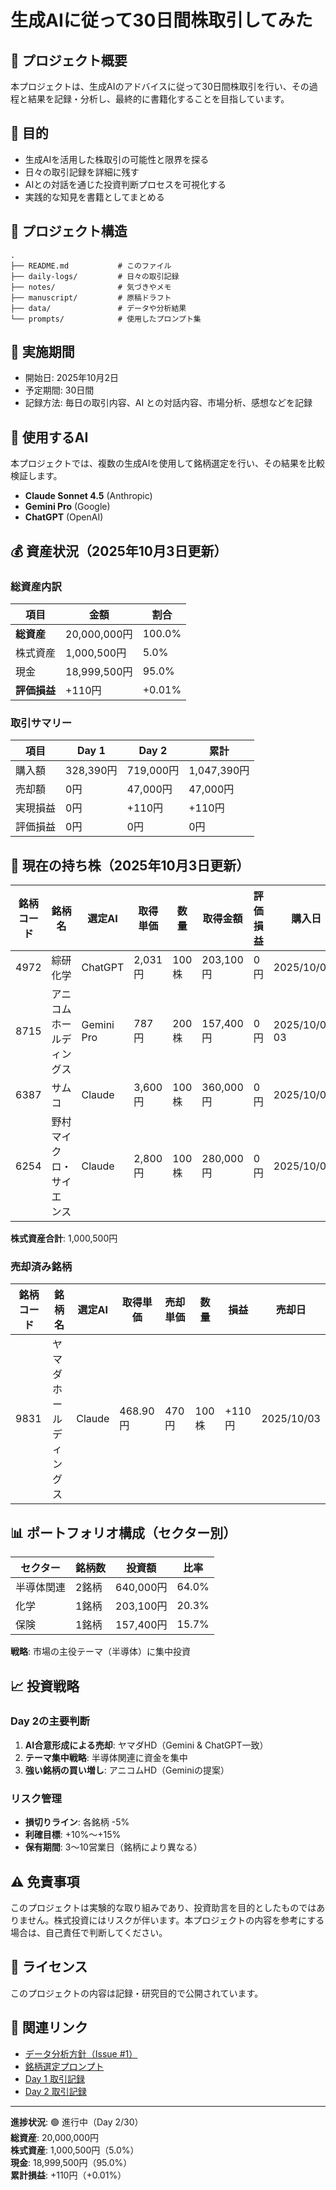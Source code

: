 # 生成AIに従って30日間株取引してみた

## 📖 プロジェクト概要

本プロジェクトは、生成AIのアドバイスに従って30日間株取引を行い、その過程と結果を記録・分析し、最終的に書籍化することを目指しています。

## 🎯 目的

- 生成AIを活用した株取引の可能性と限界を探る
- 日々の取引記録を詳細に残す
- AIとの対話を通じた投資判断プロセスを可視化する
- 実践的な知見を書籍としてまとめる

## 📁 プロジェクト構造

```
.
├── README.md           # このファイル
├── daily-logs/         # 日々の取引記録
├── notes/              # 気づきやメモ
├── manuscript/         # 原稿ドラフト
├── data/               # データや分析結果
└── prompts/            # 使用したプロンプト集
```

## 📅 実施期間

- 開始日: 2025年10月2日
- 予定期間: 30日間
- 記録方法: 毎日の取引内容、AI との対話内容、市場分析、感想などを記録

## 🤖 使用するAI

本プロジェクトでは、複数の生成AIを使用して銘柄選定を行い、その結果を比較検証します。

- **Claude Sonnet 4.5** (Anthropic)
- **Gemini Pro** (Google)
- **ChatGPT** (OpenAI)

## 💰 資産状況（2025年10月3日更新）

### 総資産内訳

| 項目 | 金額 | 割合 |
|------|------|------|
| **総資産** | 20,000,000円 | 100.0% |
| 株式資産 | 1,000,500円 | 5.0% |
| 現金 | 18,999,500円 | 95.0% |
| **評価損益** | +110円 | +0.01% |

### 取引サマリー

| 項目 | Day 1 | Day 2 | 累計 |
|------|-------|-------|------|
| 購入額 | 328,390円 | 719,000円 | 1,047,390円 |
| 売却額 | 0円 | 47,000円 | 47,000円 |
| 実現損益 | 0円 | +110円 | +110円 |
| 評価損益 | 0円 | 0円 | 0円 |

## 💼 現在の持ち株（2025年10月3日更新）

| 銘柄コード | 銘柄名 | 選定AI | 取得単価 | 数量 | 取得金額 | 評価損益 | 購入日 |
|----------|--------|--------|---------|------|---------|---------|--------|
| 4972 | 綜研化学 | ChatGPT | 2,031円 | 100株 | 203,100円 | 0円 | 2025/10/02 |
| 8715 | アニコム ホールディングス | Gemini Pro | 787円 | 200株 | 157,400円 | 0円 | 2025/10/02-03 |
| 6387 | サムコ | Claude | 3,600円 | 100株 | 360,000円 | 0円 | 2025/10/03 |
| 6254 | 野村マイクロ・サイエンス | Claude | 2,800円 | 100株 | 280,000円 | 0円 | 2025/10/03 |

**株式資産合計**: 1,000,500円

### 売却済み銘柄

| 銘柄コード | 銘柄名 | 選定AI | 取得単価 | 売却単価 | 数量 | 損益 | 売却日 |
|----------|--------|--------|---------|---------|------|------|--------|
| 9831 | ヤマダホールディングス | Claude | 468.90円 | 470円 | 100株 | +110円 | 2025/10/03 |

## 📊 ポートフォリオ構成（セクター別）

| セクター | 銘柄数 | 投資額 | 比率 |
|---------|-------|--------|------|
| 半導体関連 | 2銘柄 | 640,000円 | 64.0% |
| 化学 | 1銘柄 | 203,100円 | 20.3% |
| 保険 | 1銘柄 | 157,400円 | 15.7% |

**戦略**: 市場の主役テーマ（半導体）に集中投資

## 📈 投資戦略

### Day 2の主要判断

1. **AI合意形成による売却**: ヤマダHD（Gemini & ChatGPT一致）
2. **テーマ集中戦略**: 半導体関連に資金を集中
3. **強い銘柄の買い増し**: アニコムHD（Geminiの提案）

### リスク管理

- **損切りライン**: 各銘柄 -5%
- **利確目標**: +10%〜+15%
- **保有期間**: 3〜10営業日（銘柄により異なる）

## ⚠️ 免責事項

このプロジェクトは実験的な取り組みであり、投資助言を目的としたものではありません。株式投資にはリスクが伴います。本プロジェクトの内容を参考にする場合は、自己責任で判断してください。

## 📝 ライセンス

このプロジェクトの内容は記録・研究目的で公開されています。

## 🔗 関連リンク

- [データ分析方針（Issue #1）](https://github.com/wwlapaki310/30days-ai-stock-trading/issues/1)
- [銘柄選定プロンプト](./prompts/daily-stock-selection.md)
- [Day 1 取引記録](./daily-logs/day-01.md)
- [Day 2 取引記録](./daily-logs/day-02.md)

---

**進捗状況**: 🟢 進行中（Day 2/30）  
**総資産**: 20,000,000円  
**株式資産**: 1,000,500円（5.0%）  
**現金**: 18,999,500円（95.0%）  
**累計損益**: +110円（+0.01%）
